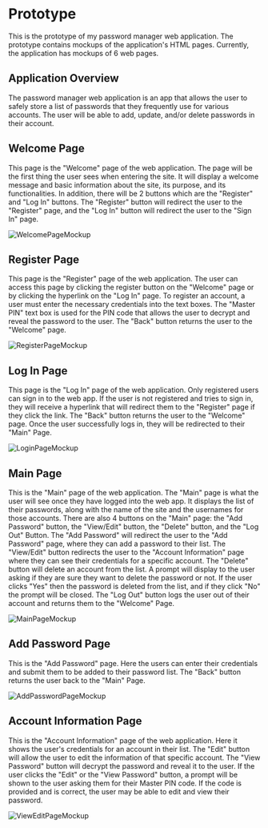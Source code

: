 # Prototype

This is the prototype of my password manager web application. The prototype contains mockups of the application's HTML pages. Currently, the application has mockups of 6 web pages. 

## Application Overview

The password manager web application is an app that allows the user to safely store a list of passwords that they frequently use for various accounts. The user will be able to add, update, and/or delete passwords in their account.

## Welcome Page

This page is the "Welcome" page of the web application. The page will be the first thing the user sees when entering the site. It will display a welcome message and basic information about the site, its purpose, and its functionalities. In addition, there will be 2 buttons which are the "Register" and "Log In" buttons. The "Register" button will redirect the user to the "Register" page, and the "Log In" button will redirect the user to the "Sign In" page.

![WelcomePageMockup](https://github.com/user-attachments/assets/e5b85607-79c8-4e34-a3ff-4c6de3c94711)

## Register Page

This page is the "Register" page of the web application. The user can access this page by clicking the register button on the "Welcome" page or by clicking the hyperlink on the "Log In" page. To register an account, a user must enter the necessary credentials into the text boxes. The "Master PIN" text box is used for the PIN code that allows the user to decrypt and reveal the password to the user. The "Back" button returns the user to the "Welcome" page.

![RegisterPageMockup](https://github.com/user-attachments/assets/2fd6f129-d938-4fe9-b934-7b53808a6de7)

## Log In Page

This page is the "Log In" page of the web application. Only registered users can sign in to the web app. If the user is not registered and tries to sign in, they will receive a hyperlink that will redirect them to the "Register" page if they click the link. The "Back" button returns the user to the "Welcome" page. Once the user successfully logs in, they will be redirected to their "Main" Page.

![LoginPageMockup](https://github.com/user-attachments/assets/d43f1140-84ed-430c-93aa-75e23c77c848)

## Main Page

This is the "Main" page of the web application. The "Main" page is what the user will see once they have logged into the web app. It displays the list of their passwords, along with the name of the site and the usernames for those accounts. There are also 4 buttons on the "Main" page: the "Add Password" button, the "View/Edit" button, the "Delete" button, and the "Log Out" Button. The "Add Password" will redirect the user to the "Add Password" page, where they can add a password to their list. The "View/Edit" button redirects the user to the "Account Information" page where they can see their credentials for a specific account. The "Delete" button will delete an account from the list. A prompt will display to the user asking if they are sure they want to delete the password or not. If the user clicks "Yes" then the password is deleted from the list, and if they click "No" the prompt will be closed. The "Log Out" button logs the user out of their account and returns them to the "Welcome" Page.

![MainPageMockup](https://github.com/user-attachments/assets/fc037e6b-4078-4c69-9faf-62012f52af53)

## Add Password Page

This is the "Add Password" page. Here the users can enter their credentials and submit them to be added to their password list. The "Back" button returns the user back to the "Main" Page.

![AddPasswordPageMockup](https://github.com/user-attachments/assets/92803da1-f542-450e-bf89-7612705a19f4)

## Account Information Page

This is the "Account Information" page of the web application. Here it shows the user's credentials for an account in their list. The "Edit" button will allow the user to edit the information of that specific account. The "View Password" button will decrypt the password and reveal it to the user. If the user clicks the "Edit" or the "View Password" button, a prompt will be shown to the user asking them for their Master PIN code. If the code is provided and is correct, the user may be able to edit and view their password. 

![ViewEditPageMockup](https://github.com/user-attachments/assets/21e7e2bc-6529-4250-a19c-40d59850a3f4)






